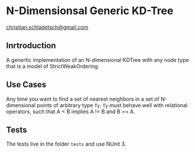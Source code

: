 # N-Dimensionsal Generic KD-Tree

christian.schladetsch@gmail.com

## Inrtroduction

A genertic implementation of an N-dimensional KDTree with any node type that is a model of StrictWeakOrdering.

## Use Cases

Any time you want to find a set of nearest neighbors in a set of N-dimensional points of arbitrary type `Ty`. `Ty` must behave well with relational operators, such that A < B implies A != B and B >= A. 

## Tests

The tests live in the folder `tests` and use NUnit 3.

